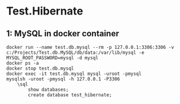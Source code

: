 # Test.Hibernate

## 1: MySQL in docker container
    
    docker run --name test.db.mysql --rm -p 127.0.0.1:3306:3306 -v c:/Projects/Test.db.MySQL/db/data:/var/lib/mysql -e MYSQL_ROOT_PASSWORD=mysql -d mysql
    docker ps -a
    docker stop test.db.mysql
    docker exec -it test.db.mysql mysql -uroot -pmysql
    mysqlsh -uroot -pmysql -h 127.0.0.1 -P3306
        \sql 
			show databases;
			create database test_hibernate;
		


